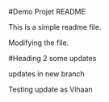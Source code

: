 #Demo Projet README

This is a simple readme file.

Modifying the file.

#Heading 2
some updates

updates in new branch


Testing update as Vihaan
